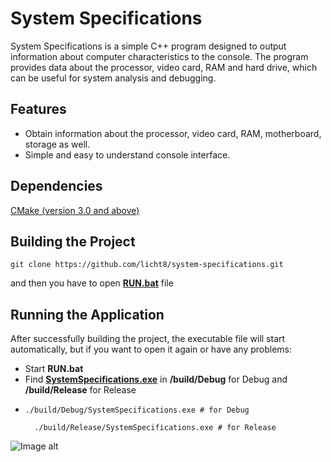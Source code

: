 # System Specifications

System Specifications is a simple C++ program designed to output information about computer characteristics to the console. The program provides data about the processor, video card, RAM and hard drive, which can be useful for system analysis and debugging.

## Features
* Obtain information about the processor, video card, RAM, motherboard, storage as well.
* Simple and easy to understand console interface.

## Dependencies
[CMake (version 3.0 and above)](https://cmake.org/download/)

## Building the Project
```
git clone https://github.com/licht8/system-specifications.git
```
and then you have to open [**RUN.bat**]() file

## Running the Application
After successfully building the project, the executable file will start automatically, but if you want to open it again or have any problems:

* Start **RUN.bat**
* Find [**SystemSpecifications.exe**]() in **/build/Debug** for Debug and **/build/Release** for Release
* ```
  ./build/Debug/SystemSpecifications.exe # for Debug
  ```
  ```
    ./build/Release/SystemSpecifications.exe # for Release
  ```
  

![Image alt](https://github.com/licht8/system-specifications/blob/main/images/photo_2024-02-23_21-38-15.jpg)
